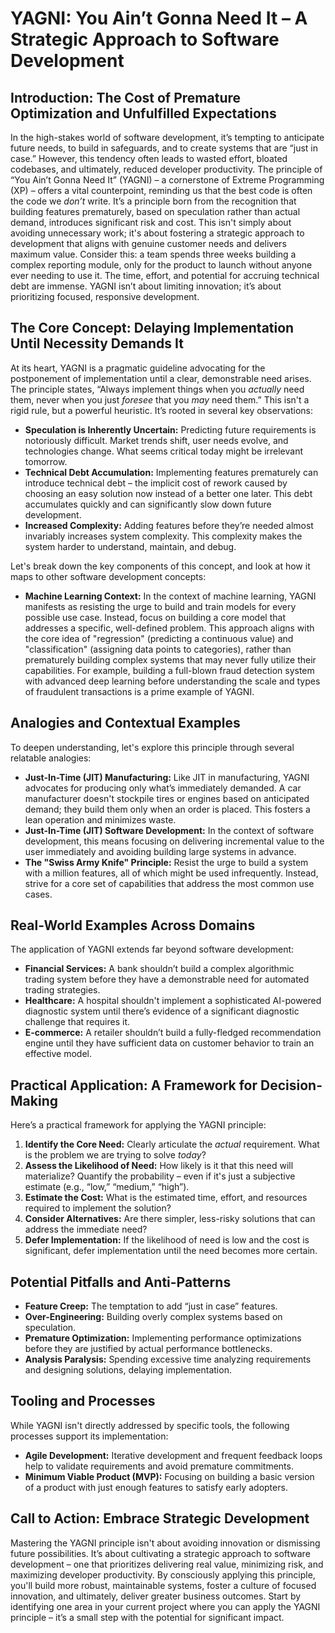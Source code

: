 # YAGNI: You Ain’t Gonna Need It – A Strategic Approach to Software Development

## Introduction: The Cost of Premature Optimization and Unfulfilled Expectations

In the high-stakes world of software development, it’s tempting to anticipate future needs, to build in safeguards, and to create systems that are “just in case.” However, this tendency often leads to wasted effort, bloated codebases, and ultimately, reduced developer productivity. The principle of “You Ain’t Gonna Need It” (YAGNI) – a cornerstone of Extreme Programming (XP) – offers a vital counterpoint, reminding us that the best code is often the code we _don’t_ write. It’s a principle born from the recognition that building features prematurely, based on speculation rather than actual demand, introduces significant risk and cost. This isn't simply about avoiding unnecessary work; it's about fostering a strategic approach to development that aligns with genuine customer needs and delivers maximum value. Consider this: a team spends three weeks building a complex reporting module, only for the product to launch without anyone ever needing to use it. The time, effort, and potential for accruing technical debt are immense. YAGNI isn’t about limiting innovation; it’s about prioritizing focused, responsive development.

## The Core Concept: Delaying Implementation Until Necessity Demands It

At its heart, YAGNI is a pragmatic guideline advocating for the postponement of implementation until a clear, demonstrable need arises. The principle states, “Always implement things when you _actually_ need them, never when you just _foresee_ that you _may_ need them.” This isn't a rigid rule, but a powerful heuristic. It’s rooted in several key observations:

- **Speculation is Inherently Uncertain:** Predicting future requirements is notoriously difficult. Market trends shift, user needs evolve, and technologies change. What seems critical today might be irrelevant tomorrow.
- **Technical Debt Accumulation:** Implementing features prematurely can introduce technical debt – the implicit cost of rework caused by choosing an easy solution now instead of a better one later. This debt accumulates quickly and can significantly slow down future development.
- **Increased Complexity:** Adding features before they’re needed almost invariably increases system complexity. This complexity makes the system harder to understand, maintain, and debug.

Let's break down the key components of this concept, and look at how it maps to other software development concepts:

- **Machine Learning Context:** In the context of machine learning, YAGNI manifests as resisting the urge to build and train models for every possible use case. Instead, focus on building a core model that addresses a specific, well-defined problem. This approach aligns with the core idea of "regression" (predicting a continuous value) and "classification" (assigning data points to categories), rather than prematurely building complex systems that may never fully utilize their capabilities. For example, building a full-blown fraud detection system with advanced deep learning before understanding the scale and types of fraudulent transactions is a prime example of YAGNI.

## Analogies and Contextual Examples

To deepen understanding, let's explore this principle through several relatable analogies:

- **Just-In-Time (JIT) Manufacturing:** Like JIT in manufacturing, YAGNI advocates for producing only what’s immediately demanded. A car manufacturer doesn't stockpile tires or engines based on anticipated demand; they build them only when an order is placed. This fosters a lean operation and minimizes waste.
- **Just-In-Time (JIT) Software Development:** In the context of software development, this means focusing on delivering incremental value to the user immediately and avoiding building large systems in advance.
- **The "Swiss Army Knife" Principle:** Resist the urge to build a system with a million features, all of which might be used infrequently. Instead, strive for a core set of capabilities that address the most common use cases.

## Real-World Examples Across Domains

The application of YAGNI extends far beyond software development:

- **Financial Services:** A bank shouldn’t build a complex algorithmic trading system before they have a demonstrable need for automated trading strategies.
- **Healthcare:** A hospital shouldn't implement a sophisticated AI-powered diagnostic system until there’s evidence of a significant diagnostic challenge that requires it.
- **E-commerce:** A retailer shouldn’t build a fully-fledged recommendation engine until they have sufficient data on customer behavior to train an effective model.

## Practical Application: A Framework for Decision-Making

Here’s a practical framework for applying the YAGNI principle:

1.  **Identify the Core Need:** Clearly articulate the _actual_ requirement. What is the problem we are trying to solve _today_?
2.  **Assess the Likelihood of Need:** How likely is it that this need will materialize? Quantify the probability – even if it's just a subjective estimate (e.g., “low,” “medium,” “high”).
3.  **Estimate the Cost:** What is the estimated time, effort, and resources required to implement the solution?
4.  **Consider Alternatives:** Are there simpler, less-risky solutions that can address the immediate need?
5.  **Defer Implementation:** If the likelihood of need is low and the cost is significant, defer implementation until the need becomes more certain.

## Potential Pitfalls and Anti-Patterns

- **Feature Creep:** The temptation to add “just in case” features.
- **Over-Engineering:** Building overly complex systems based on speculation.
- **Premature Optimization:** Implementing performance optimizations before they are justified by actual performance bottlenecks.
- **Analysis Paralysis:** Spending excessive time analyzing requirements and designing solutions, delaying implementation.

## Tooling and Processes

While YAGNI isn't directly addressed by specific tools, the following processes support its implementation:

- **Agile Development:** Iterative development and frequent feedback loops help to validate requirements and avoid premature commitments.
- **Minimum Viable Product (MVP):** Focusing on building a basic version of a product with just enough features to satisfy early adopters.

## Call to Action: Embrace Strategic Development

Mastering the YAGNI principle isn't about avoiding innovation or dismissing future possibilities. It’s about cultivating a strategic approach to software development – one that prioritizes delivering real value, minimizing risk, and maximizing developer productivity. By consciously applying this principle, you'll build more robust, maintainable systems, foster a culture of focused innovation, and ultimately, deliver greater business outcomes. Start by identifying one area in your current project where you can apply the YAGNI principle – it’s a small step with the potential for significant impact.

```

```
